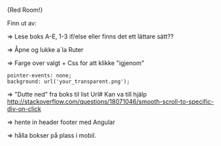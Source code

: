 {Red Room!}

Finn ut av:

=> Lese boks A-E, 1-3
    if/else eller finns det ett lättare sätt??

=> Åpne og lukke a´la Ruter

=> Farge over valgt + Css for att klikke "igjenom"

    pointer-events: none;
    background: url('your_transparent.png');

=> "Dutte ned" fra boks til list Url#
    Kan va till hjälp
    http://stackoverflow.com/questions/18071046/smooth-scroll-to-specific-div-on-click
    

=> hente in header footer med Angular

=> hålla bokser på plass i mobil.